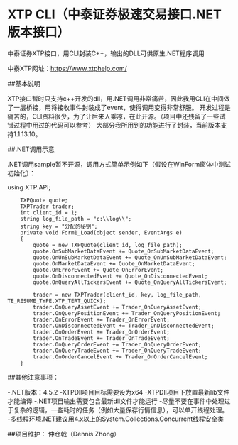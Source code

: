 # XTP CLI（中泰证券极速交易接口.NET版本接口）

中泰证券XTP接口，用CLI封装C++，输出的DLL可供原生.NET程序调用

中泰XTP网址：https://www.xtphelp.com/

##基本说明

XTP接口暂时只支持c++开发的dll，用.NET调用非常痛苦，因此我用CLI在中间做了一层桥接，用将接收事件封装成了event，使得调用变得非常舒服。
开发过程是痛苦的，CLI资料很少，为了让后来人乘凉，在此开源。（项目中还残留了一些试错过程中用过的代码可以参考）
大部分我所用到的功能进行了封装，当前版本支持1.1.13.10。


##.NET调用示意

.NET调用sample暂不开源，调用方式简单示例如下（假设在WinForm窗体中测试初始化）：

using XTP.API;

        TXPQuote quote;
        TXPTrader trader;
        int client_id = 1;
        string log_file_path = "c:\\log\\";
        string key = "分配的秘钥";
        private void Form1_Load(object sender, EventArgs e)
        {
            quote = new TXPQuote(client_id, log_file_path);
            quote.OnSubMarketDataEvent += Quote_OnSubMarketDataEvent;
            quote.OnUnSubMarketDataEvent += Quote_OnUnSubMarketDataEvent;
            quote.OnMarketDataEvent += Quote_OnMarketDataEvent;
            quote.OnErrorEvent += Quote_OnErrorEvent;
            quote.OnDisconnectedEvent += Quote_OnDisconnectedEvent;
            quote.OnQueryAllTickersEvent += Quote_OnQueryAllTickersEvent;

            trader = new TXPTrader(client_id, key, log_file_path, TE_RESUME_TYPE.XTP_TERT_QUICK);
            trader.OnQueryAssetEvent += Trader_OnQueryAssetEvent;
            trader.OnQueryPositionEvent += Trader_OnQueryPositionEvent;
            trader.OnErrorEvent += Trader_OnErrorEvent;
            trader.OnDisconnectedEvent += Trader_OnDisconnectedEvent;
            trader.OnOrderEvent += Trader_OnOrderEvent;
            trader.OnTradeEvent += Trader_OnTradeEvent;
            trader.OnQueryOrderEvent += Trader_OnQueryOrderEvent;
            trader.OnQueryTradeEvent += Trader_OnQueryTradeEvent;
            trader.OnOrderCancelEvent += Trader_OnOrderCancelEvent;
        }


##其他注意事项：

-.NET版本：4.5.2
-XTPDll项目目标需要设为x64
-XTPDll项目下放置最新lib文件才能编译
-.NET项目输出需要包含最新dll文件才能运行
-尽量不要在事件中处理过于复杂的逻辑，一些耗时的任务（例如大量保存行情信息），可以单开线程处理。
-多线程环境.NET建议用4.x以上的System.Collections.Concurrent线程安全类

##项目维护：
仲仓戟（Dennis Zhong）



